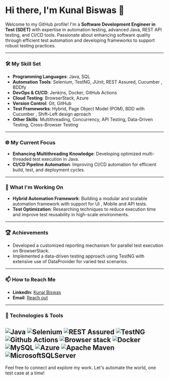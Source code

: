 # Hi there, I'm Kunal Biswas 👋

Welcome to my GitHub profile! I'm a **Software Development Engineer in Test (SDET)** with expertise in automation testing, advanced Java, REST API testing, and CI/CD tools. Passionate about enhancing software quality through efficient test automation and developing frameworks to support robust testing practices.

---

### 🛠️ My Skill Set
- **Programming Languages**: Java, SQL 
- **Automation Tools**: Selenium, TestNG, JUnit, REST Assured, Cucumber , BDDfy
- **DevOps & CI/CD**: Jenkins, Docker, GitHub Actions
- **Cloud Testing**: BrowserStack, Azure
- **Version Control**: Git, GitHub
- **Test Frameworks**: Hybrid, Page Object Model (POM), BDD with Cucumber , Shift-Left design aproach
- **Other Skills**: Multithreading, Concurrency, API Testing, Data-Driven Testing, Cross-Browser Testing

---

### 🌐 My Current Focus
- **Enhancing Multithreading Knowledge**: Developing optimized multi-threaded test execution in Java.
- **CI/CD Pipeline Automation**: Improving CI/CD automation for efficient build, test, and deployment cycles.
  
---

### 🚀 What I'm Working On
- **Hybrid Automation Framework**: Building a modular and scalable automation framework with support for UI , Mobile and API tests.
- **Test Optimization**: Researching techniques to reduce execution time and improve test reusability in high-scale environments.

---

### 🏆 Achievements
- Developed a customized reporting mechanism for parallel test execution on BrowserStack.
- Implemented a data-driven testing approach using TestNG with extensive use of DataProvider for varied test scenarios.

---

### 📫 How to Reach Me
- **LinkedIn**: [Kunal Biswas](www.linkedin.com/in/kunal-biswas-8945ba125)
- **Email**: [Reach out](mailto:kunalbiswas241@gmail.com)
---

### 🧰 Technologies & Tools
![Java](https://img.shields.io/badge/Java-ED8B00?style=for-the-badge&logo=java&logoColor=white)
![Selenium](https://img.shields.io/badge/-Selenium-43B02A?style=for-the-badge&logo=selenium&logoColor=white)
![REST Assured](https://img.shields.io/badge/-REST%20Assured-85C1E9?style=for-the-badge&logo=api)
![TestNG](https://img.shields.io/badge/-TestNG-FF0000?style=for-the-badge&logo=testing)
![Github Actions](https://img.shields.io/badge/-Github%20Actions-D24939?style=for-the-badge&logo=jenkins&logoColor=white)
![Browser stack](https://img.shields.io/badge/Browser%20Stack-8aff33?style=for-the-badge&logo=docker&logoColor=white)
![Docker](https://img.shields.io/badge/Docker-2496ED?style=for-the-badge&logo=docker&logoColor=white)
![MySQL](https://img.shields.io/badge/mysql-4479A1.svg?style=for-the-badge&logo=mysql&logoColor=white) 
![Azure](https://img.shields.io/badge/azure-%230072C6.svg?style=for-the-badge&logo=microsoftazure&logoColor=white) 
![Apache Maven](https://img.shields.io/badge/Apache%20Maven-C71A36?style=for-the-badge&logo=Apache%20Maven&logoColor=white) 
![MicrosoftSQLServer](https://img.shields.io/badge/Microsoft%20SQL%20Server-CC2927?style=for-the-badge&logo=microsoft%20sql%20server&logoColor=white) 
---

Feel free to connect and explore my work. Let's automate the world, one test case at a time!
